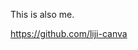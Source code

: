 <!--
**yuliji/yuliji** is a ✨ _special_ ✨ repository because its `README.md` (this file) appears on your GitHub profile.

Here are some ideas to get you started:

- 🔭 I’m currently working on ...
- 🌱 I’m currently learning ...
- 👯 I’m looking to collaborate on ...
- 🤔 I’m looking for help with ...
- 💬 Ask me about ...
- 📫 How to reach me: ...
- 😄 Pronouns: ...
- ⚡ Fun fact: ...
-->

This is also me. 

https://github.com/liji-canva

<!-- ![Thiago Kenji Okada's GitHub stats](https://github-readme-stats.vercel.app/api?username=thiagokokada&show_icons=true&theme=dark&include_all_commits=true)
 -->

<!-- #### Languages

![Python](https://img.shields.io/badge/PYTHON-3776AB.svg?style=for-the-badge&logo=Python&logoColor=white)
![C](https://img.shields.io/badge/c-%2300599C.svg?style=for-the-badge&logo=c&logoColor=white)
![Javascript](https://img.shields.io/badge/JAVASCRIPT-F7DF1E.svg?style=for-the-badge&logo=Javascript&logoColor=black)

#### Cloud & DevOps

![Amazon-AWS](https://img.shields.io/badge/AWS-232F3E.svg?style=for-the-badge&logo=Amazon-AWS&logoColor=white)
![Kubernetes](https://img.shields.io/badge/KUBERNETES-326CE5.svg?style=for-the-badge&logo=Kubernetes&logoColor=white)
![Terraform](https://img.shields.io/badge/TERRAFORM-623CE4.svg?style=for-the-badge&logo=Terraform&logoColor=white)
![Docker](https://img.shields.io/badge/DOCKER-2496ED.svg?style=for-the-badge&logo=Docker&logoColor=white)


#### Unix

![Linux](https://img.shields.io/badge/LINUX-FCC624.svg?style=for-the-badge&logo=Linux&logoColor=black)
![Git](https://img.shields.io/badge/GIT%20-%23F05033.svg?&style=for-the-badge&logo=git&logoColor=white)

#### Databases

![PostgreSQL](https://img.shields.io/badge/POSTGRESQL-336791.svg?style=for-the-badge&logo=PostgreSQL&logoColor=white)
![Redis](https://img.shields.io/badge/REDIS-DC382D.svg?style=for-the-badge&logo=Redis&logoColor=white)

#### Frontend

![HTML5](https://img.shields.io/badge/HTML5-E34F26.svg?style=for-the-badge&logo=HTML5&logoColor=white)
![CSS3](https://img.shields.io/badge/CSS3-2AA2DB.svg?style=for-the-badge&logo=CSS3&logoColor=white)



#### Contact

[![LinkedIn](https://img.shields.io/badge/LINKEDIN-0A66C2.svg?style=for-the-badge&logo=LinkedIn&logoColor=white)](https://www.linkedin.com/in/yuliji/)
 -->
